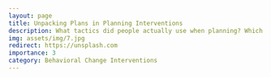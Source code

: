 ```yaml
---
layout: page
title: Unpacking Plans in Planning Interventions
description: What tactics did people actually use when planning? Which one did increase user retention?
img: assets/img/7.jpg
redirect: https://unsplash.com
importance: 3
category: Behavioral Change Interventions
---
```

